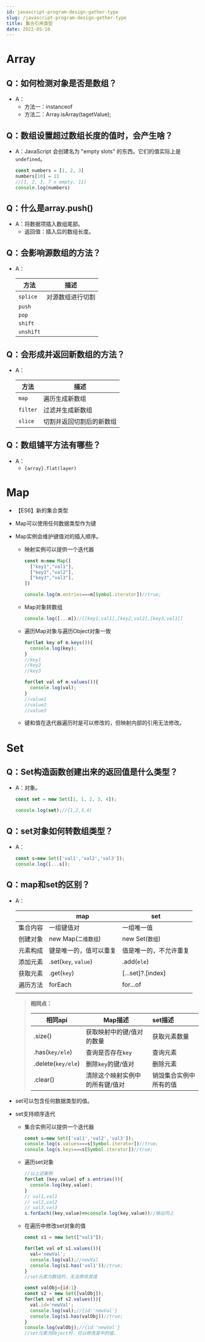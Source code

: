 ```yaml
---
id: javascript-program-design-gather-type
slug: /javascript-program-design-gether-type
title: 集合引用类型
date: 2022-05-10
---
```


# Array

## Q：如何检测对象是否是数组？

* A：
  * 方法一：instanceof
  * 方法二：Array.isArray(tagetValue);

## Q：数组设置超过数组长度的值时，会产生啥？

* A：JavaScript 会创建名为 "empty slots" 的东西。它们的值实际上是 `undefined`。

  ````javascript
  const numbers = [1, 2, 3]
  numbers[10] = 11
  //[1, 2, 3, 7 x empty, 11]
  console.log(numbers)
  ````


## Q：什么是array.push()

* A：将数据项插入数组尾部。
  * 返回值：插入后的数组长度。

## Q：会影响源数组的方法？

* A：

  | 方法      | 描述             |
  | --------- | ---------------- |
  | `splice`  | 对源数组进行切割 |
  | `push`    |                  |
  | `pop`     |                  |
  | `shift`   |                  |
  | `unshift` |                  |

## Q：会形成并返回新数组的方法？

* A：

  | 方法     | 描述                     |
  | -------- | ------------------------ |
  | `map`    | 遍历生成新数组           |
  | `filter` | 过滤并生成新数组         |
  | `slice`  | 切割并返回切割后的新数组 |


## Q：数组铺平方法有哪些？

* A：
  * `{array}.flat(layer)`

# Map

* 【ES6】新的集合类型

* Map可以使用任何数据类型作为键

* Map实例会维护键值对的插入顺序。

  * 映射实例可以提供一个迭代器

    ````javascript
    const m=new Map([
      ["key1","val1"],
      ["key2","val2"],
      ["key3","val3"],
    ])
    
    console.log(m.entries===m[Symbol.iterator])//true;
    ````

  * Map对象转数组

    ````javascript
    console.log([...m])//[[key1,val1],[key2,val2],[key3,val3]]
    ````

  * 遍历Map对象与遍历Object对象一致

    ````javascript
    for(let key of m.keys()){
      console.log(key);
    }
    //key1
    //key2
    //key3
    
    for(let val of m.values()){
      console.log(val);
    }
    //value1
    //value2
    //value3
    ````

  * 键和值在迭代器遍历时是可以修改的，但映射内部的引用无法修改。

    

# Set

## Q：Set构造函数创建出来的返回值是什么类型？

* A：对象。

  ````javascript
  const set = new Set([1, 1, 2, 3, 4]);
  
  console.log(set);//{1,2,3,4}
  ````


## Q：set对象如何转数组类型？

* A：

  ````javascript
  const s=new Set(['val1','val2','val3']);
  console.log([...s]);
  ````

## Q：map和set的区别？

* A：

  |          | map                    | set                    |
  | -------- | ---------------------- | ---------------------- |
  | 集合内容 | 一组键值对             | 一组唯一值             |
  | 创建对象 | new Map(`二维数组`)    | new Set(`数组`)        |
  | 元素构成 | 键是唯一的，值可以重复 | 值是唯一的，不允许重复 |
  | 添加元素 | .set(`key`, `value`)   | .add(`ele`)            |
  | 获取元素 | .get(`key`)            | [...set]?.[index]      |
  | 遍历方法 | forEach                | for...of               |
  |          |                        |                        |

  > **相同点：**
  >
  > | 相同api            | Map描述                         | set描述                |
  > | ------------------ | ------------------------------- | :--------------------- |
  > | .size()            | 获取映射中的键/值对的数量       | 获取元素数量           |
  > | .has(`key/ele`)    | 查询是否存在`key`               | 查询元素               |
  > | .delete(`key/ele`) | 删除`key`的键/值对              | 删除元素               |
  > | .clear()           | 清除这个映射实例中的所有键/值对 | 销毁集合实例中所有的值 |

  

  



* set可以包含任何数据类型的值。

* set支持顺序迭代

  * 集合实例可以提供一个迭代器

    ````javascript
    const s=new Set(['val1','val2','val3']);
    console.log(s.values===s[Symbol.iterator])//true;
    console.log(s.keys===s[Symbol.iterator])//true;
    ````

  * 遍历set对象

    ````javascript
    //以上述案例
    for(let [key,value] of s.entries()){
      console.log(key,value);
    }
    // val1,val1
    // val2,val2
    // val3,val3
    s.forEach((key,value)=>console.log(key,value))//输出同上
    ````

  * 在遍历中修改set对象的值

    ````javascript
    const s1 = new Set(["val1"]);
    
    for(let val of s1.values()){
      val='newVal';
      console.log(val);//newVal
      console.log(s1.has('val1'))//true;
    }
    //set元素为数组时，无法修改其值
    
    const valObj={id:1}
    const s2 = new Set([valObj]);
    for(let val of s2.values()){
      val.id='newVal';
      console.log(val);//{id:'newVal'}
      console.log(s1.has(valObj))//true;
    }
    console.log(valObj);//{id:'newVal'}
    //set元素为Object时，可以修改其中的值。
    ````

    